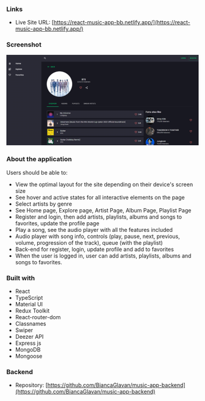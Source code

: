 ### Links

- Live Site URL: [https://react-music-app-bb.netlify.app/](https://react-music-app-bb.netlify.app/)

### Screenshot

![](./public/Capture.PNG)


### About the application

Users should be able to:

- View the optimal layout for the site depending on their device's screen size
- See hover and active states for all interactive elements on the page
- Select artists by genre
- See Home page, Explore page, Artist Page, Album Page, Playlist Page
- Register and login, then add artists, playlists, albums and songs to favorites, update the profile page
- Play a song, see the audio player with all the features included
- Audio player with song info, controls (play, pause, next, previous, volume, progression of the track), queue (with the playlist)
- Back-end for register, login, update profile and add to favorites
- When the user is logged in, user can add artists, playlists, albums and songs to favorites.



### Built with

- React
- TypeScript
- Material UI
- Redux Toolkit
- React-router-dom
- Classnames
- Swiper
- Deezer API
- Express js
- MongoDB
- Mongoose

### Backend 
- Repository: [https://github.com/BiancaGlavan/music-app-backend](https://github.com/BiancaGlavan/music-app-backend)
